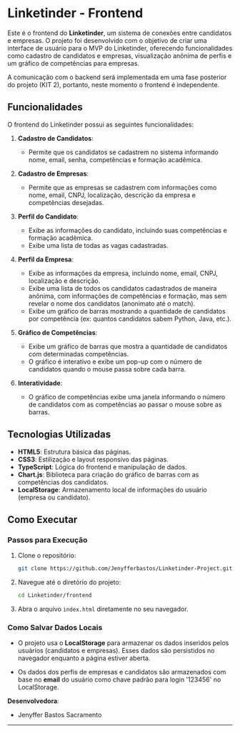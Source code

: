 # Linketinder - Frontend

Este é o frontend do **Linketinder**, um sistema de conexões entre candidatos e empresas. O projeto foi desenvolvido com o objetivo de criar uma interface de usuário para o MVP do Linketinder, oferecendo funcionalidades como cadastro de candidatos e empresas, visualização anônima de perfis e um gráfico de competências para empresas. 

A comunicação com o backend será implementada em uma fase posterior do projeto (KIT 2), portanto, neste momento o frontend é independente.

## Funcionalidades

O frontend do Linketinder possui as seguintes funcionalidades:

1. **Cadastro de Candidatos**:
   - Permite que os candidatos se cadastrem no sistema informando nome, email, senha, competências e formação acadêmica.
   
2. **Cadastro de Empresas**:
   - Permite que as empresas se cadastrem com informações como nome, email, CNPJ, localização, descrição da empresa e competências desejadas.

3. **Perfil do Candidato**:
   - Exibe as informações do candidato, incluindo suas competências e formação acadêmica.
   - Exibe uma lista de todas as vagas cadastradas.

4. **Perfil da Empresa**:
   - Exibe as informações da empresa, incluindo nome, email, CNPJ, localização e descrição.
   - Exibe uma lista de todos os candidatos cadastrados de maneira anônima, com informações de competências e formação, mas sem revelar o nome dos candidatos (anonimato até o match).
   - Exibe um gráfico de barras mostrando a quantidade de candidatos por competência (ex: quantos candidatos sabem Python, Java, etc.).

5. **Gráfico de Competências**:
   - Exibe um gráfico de barras que mostra a quantidade de candidatos com determinadas competências.
   - O gráfico é interativo e exibe um pop-up com o número de candidatos quando o mouse passa sobre cada barra.

6. **Interatividade**:
   - O gráfico de competências exibe uma janela informando o número de candidatos com as competências ao passar o mouse sobre as barras.

## Tecnologias Utilizadas

- **HTML5**: Estrutura básica das páginas.
- **CSS3**: Estilização e layout responsivo das páginas.
- **TypeScript**: Lógica do frontend e manipulação de dados.
- **Chart.js**: Biblioteca para criação do gráfico de barras com as competências dos candidatos.
- **LocalStorage**: Armazenamento local de informações do usuário (empresa ou candidato).

## Como Executar
  
### Passos para Execução

1. Clone o repositório:
   ```bash
   git clone https://github.com/Jenyfferbastos/Linketinder-Project.git
   ```
   
2. Navegue até o diretório do projeto:
   ```bash
   cd Linketinder/frontend
   ```

3. Abra o arquivo `index.html` diretamente no seu navegador.


### Como Salvar Dados Locais

- O projeto usa o **LocalStorage** para armazenar os dados inseridos pelos usuários (candidatos e empresas). Esses dados são persistidos no navegador enquanto a página estiver aberta.
  
- Os dados dos perfis de empresas e candidatos são armazenados com base no **email** do usuário como chave padrão para login '123456' no LocalStorage.



**Desenvolvedora**:
- Jenyffer Bastos Sacramento

---